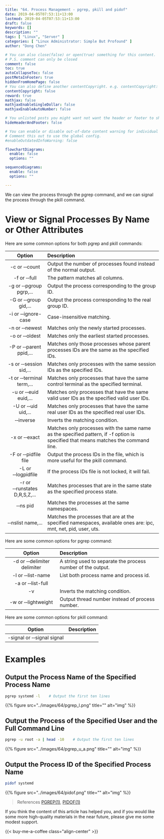 ```yaml
---
title: "64. Process Management - pgrep, pkill and pidof"
date: 2019-04-05T07:53:11+13:00
lastmod: 2019-04-05T07:53:11+13:00
draft: false
keywords: []
description: ""
tags: [ "Linux", "Server" ]
categories: [ "Linux Administrator: Simple But Profound" ]
author: "Dong Chen"

# You can also close(false) or open(true) something for this content.
# P.S. comment can only be closed
comment: false
toc: true
autoCollapseToc: false
postMetaInFooter: true
hiddenFromHomePage: false
# You can also define another contentCopyright. e.g. contentCopyright: "This is another copyright."
contentCopyright: false
reward: true
mathjax: false
mathjaxEnableSingleDollar: false
mathjaxEnableAutoNumber: false

# You unlisted posts you might want not want the header or footer to show
hideHeaderAndFooter: false

# You can enable or disable out-of-date content warning for individual post.
# Comment this out to use the global config.
#enableOutdatedInfoWarning: false

flowchartDiagrams:
  enable: false
  options: ""

sequenceDiagrams: 
  enable: false
  options: ""

---
```


We can view the process through the pgrep command, and we can signal the process through the pkill command.

<!--more-->

# View or Signal Processes By Name or Other Attributes

Here are some common options for both pgrep and pkill commands:

| Option | Description |
|:---------------:|:---------------|
| -c or &#8209;&#8209;count| Output the number of processes found instead of the normal output. |
| -f or &#8209;&#8209;full | The pattern matches all columns. |
| -g or &#8209;&#8209;pgroup pgrp,... | Output the process corresponding to the group ID. |
| -G or &#8209;&#8209;group gid,... | Output the process corresponding to the real group ID. |
| -i or &#8209;&#8209;ignore-case | Case-insensitive matching. |
| -n or &#8209;&#8209;newest | Matches only the newly started processes. |
| -o or &#8209;&#8209;oldest | Matches only the earliest started processes. |
| -P or &#8209;&#8209;parent ppid,... | Matches only those processes whose parent processes IDs are the same as the specified IDs. |
| -s or &#8209;&#8209;session sid,... | Matches only processes with the same session IDs as the specified IDs. |
| -t or &#8209;&#8209;terminal term,... | Matches only processes that have the same control terminal as the specified terminal. |
| -u or &#8209;&#8209;euid euid,... | Matches only processes that have the same valid user IDs as the specified valid user IDs. |
| -U or &#8209;&#8209;uid uid,... | Matches only processes that have the same real user IDs as the specified real user IDs. |
| &#8209;&#8209;inverse | Inverts the matching condition. |
| -x or &#8209;&#8209;exact | Matches only processes with the same name as the specified pattern, if -f option is specified that means matches the command line.  |
| -F or &#8209;&#8209;pidfile file | Output the process IDs in the file, which is more useful for the pkill command. |
| -L or &#8209;&#8209;logpidfile | If the process IDs file is not locked, it will fail. |
| -r or &#8209;&#8209;runstates D,R,S,Z,... | Matches processes that are in the same state as the specified process state. |
| &#8209;&#8209;ns pid | Matches the processes at the same namespaces. |
| &#8209;&#8209;nslist name,... | Matches the processes that are at the specified namespaces, available ones are: ipc, mnt, net, pid, user, uts. |

Here are some common options for pgrep command:

| Option | Description |
|:---------------:|:---------------|
| -d or &#8209;&#8209;delimiter delimiter | A string used to separate the process number of the output. |
| -l or &#8209;&#8209;list-name | List both process name and process id. |
| -a or &#8209;&#8209;list-full |  |
| -v | Inverts the matching condition. |
| -w or &#8209;&#8209;lightweight | Output thread number instead of process number. |

Here are some common options for pkill command:

| Option | Description |
|:---------------:|:---------------|
| -signal or &#8209;&#8209;signal signal |  |

# Examples

## Output the Process Name of the Specified Process Name

```bash
pgrep systemd -l    # Output the first ten lines
```

{{% figure src="../images/64/pgrep_l.png" title="" alt="img" %}}

## Output the Process of the Specified User and the Full Command Line

```bash
pgrep -u root -a | head -10    # Output the first ten lines
```

{{% figure src="../images/64/pgrep_u_a.png" title="" alt="img" %}}

## Output the Process ID of the Specified Process Name

```bash
pidof systemd
```

{{% figure src="../images/64/pidof.png" title="" alt="img" %}}

> References
> [PGREP(1)](http://man7.org/linux/man-pages/man1/pgrep.1.html),
> [PIDOF(1)](http://man7.org/linux/man-pages/man1/pidof.1.html)

If you think the content of this article has helped you, and if you would like some more high-quality materials in the near future, please give me some modest support.

<!-- Buy Me a Coffee Button -->
{{< buy-me-a-coffee class="align-center" >}}
